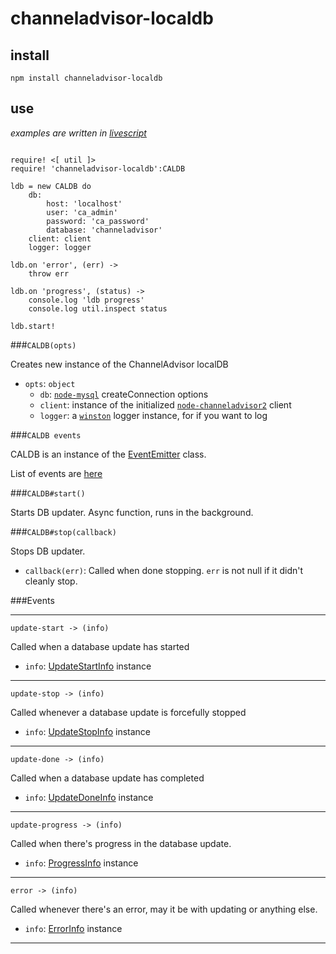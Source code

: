channeladvisor-localdb
===

install
---

`npm install channeladvisor-localdb`

use
---

*examples are written in [livescript](https://livescript.net/)*

```livescript

require! <[ util ]>
require! 'channeladvisor-localdb':CALDB

ldb = new CALDB do
    db:
        host: 'localhost'
        user: 'ca_admin'
        password: 'ca_password'
        database: 'channeladvisor'
    client: client
    logger: logger

ldb.on 'error', (err) ->
    throw err

ldb.on 'progress', (status) ->
    console.log 'ldb progress'
    console.log util.inspect status

ldb.start!

```

###`CALDB(opts)`

Creates new instance of the ChannelAdvisor localDB

* `opts`: `object`
    * `db`: [`node-mysql`](https://github.com/felixge/node-mysql/) createConnection options
    * `client`: instance of the initialized [`node-channeladvisor2`](https://github.com/SEAPUNK/noed-channeladvisor2) client
    * `logger`: a [`winston`](https://github.com/winstonjs/winston) logger instance, for if you want to log

###`CALDB events`

CALDB is an instance of the [EventEmitter](https://nodejs.org/api/events.html#events_class_events_eventemitter) class.

List of events are [here](#events)

###`CALDB#start()`

Starts DB updater. Async function, runs in the background.

###`CALDB#stop(callback)`

Stops DB updater.

* `callback(err)`: Called when done stopping. `err` is not null if it didn't cleanly stop.


<a name="events"></a>
###Events

---

`update-start -> (info)`

Called when a database update has started

* `info`: [UpdateStartInfo](docs/info-objects.md#update-start) instance

---

`update-stop -> (info)`

Called whenever a database update is forcefully stopped

* `info`: [UpdateStopInfo](docs/info-objects.md#update-stop) instance

---

`update-done -> (info)`

Called when a database update has completed

* `info`: [UpdateDoneInfo](docs/info-objects.md#update-done) instance

---

`update-progress -> (info)`

Called when there's progress in the database update.

* `info`: [ProgressInfo](docs/info-objects.md#progress) instance

---

`error -> (info)`

Called whenever there's an error, may it be with updating or anything else.

* `info`: [ErrorInfo](docs/info-objects.md#error) instance

---